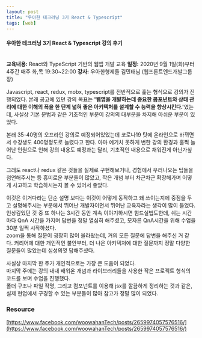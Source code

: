 ```yaml
---
layout: post
title: "우아한 테크러닝 3기 React & Typescript"
tags: [web]
---
```

#### 우아한 테크러닝 3기 React & Typescript 강의 후기

<br>
<strong>교육내용:</strong> React와 TypeScript 기반의 웹앱 개발 교육   
<strong>일정:</strong> 2020년 9월 1일(화)부터 4주간 매주 화,목 19:30~22:00   
<strong>강사:</strong> 우아한형제들 김민태님 (웹프론트엔드개발그룹장)   
   
    
Javascript, react, redux, mobx, typescript를 전반적으로 훑는 형식으로 강의가 진행되었다. 
본래 공고에 있던 강의 목표는 <strong>'웹앱을 개발하는데 중요한 콤포넌트와 상태 관리에 대한 이해의 폭을 한 단계 넓혀 좋은 아키텍처를 설계할 수 능력을 향상시킨다.'</strong>였는데, 사실상 기본 문법과 같은 기초적인 부분이 강의의 대부분을 차지해 아쉬운 부분이 있었다.

본래 35-40명의 오프라인 강의로 예정되어있었는데 코로나19 탓에 온라인으로 바뀌면서 수강생도 400명정도로 늘렸다고 한다.
아마 예기치 못하게 변한 강의 환경과 훌쩍 늘어난 인원으로 인해 강의 내용도 예정과는 달리, 기초적인 내용으로 채워진게 아닌가싶다.

그래도 react나 redux 같은 것들을 실제로 구현해보거나, 경험에서 우러나오는 팁들을 첨언해주시는 등 흥미로운 부분들이 많았고, 작은 개념 부터 차근차근 확장해가며 어떻게 사고하고 학습하시는지 볼 수 있어서 좋았다.

이것은 이거다라는 단순 설명 보다는 이것이 어떻게 동작하고 왜 쓰이는지에 중점을 두고 설명해주시는 부분에서 뛰어난 개발자이면서 뛰어난 교육자라는 생각이 많이 들었다.<br>
인상깊었던 것 중 또 하나는 3시간 동안 계속 이야기하시면 힘드실법도한데, 쉬는 시간마다 QnA 시간을 가지며 답변을 정말 열심히 해주셨고, 모자른 QnA시간을 위해 수업을 30분 일찍 시작하셨다.  
zoom을 통해 질문이 굉장히 많이 올라왔는데, 거의 모든 질문에 답변을 해주신 거 같다. 커리어에 대한 개인적인 불안부터, 더 나은 아키텍처에 대한 질문까지 정말 다양한 질문들이 많았는데 심성의껏 답해주셨다.

사실상 마지막 한 주가 개인적으로는 가장 큰 도움이 되었다.<br>
마지막 주에는 강의 내내 배워온 개념과 라이브러리들을 사용한 작은 프로젝트 형식의 코드를 보며 수업을 진행했다.<br>
폴더 구조나 파일 작명, 그리고 컴포넌트를 이용해 jsx를 깔끔하게 정리하는 것과 같은, 실제 현업에서 구경할 수 있는 부분들이 많아 참고가 정말 많이 되었다.


### Resource
[https://www.facebook.com/woowahanTech/posts/2659974057576516/](https://www.facebook.com/woowahanTech/posts/2659974057576516/)




